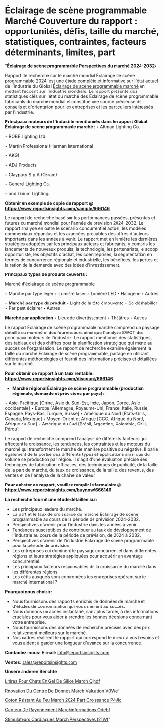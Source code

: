 # Éclairage de scène programmable Marché Couverture du rapport : opportunités, défis, taille du marché, statistiques, contraintes, facteurs déterminants, limites, part

"<strong>Éclairage de scène programmable Perspectives du marché 2024-2032:</strong>

Rapport de recherche sur le marché mondial Éclairage de scène programmable 2024 'est une étude complète et informative sur l'état actuel de l'industrie du Global <a href=https://www.reportsinsights.com/sample/666146>Éclairage de scène programmable marché</a> en mettant l'accent sur l'industrie mondiale. Le rapport présente des statistiques clés sur l'état du marché des Éclairage de scène programmable fabricants du marché mondial et constitue une source précieuse de conseils et d'orientation pour les entreprises et les particuliers intéressés par l'industrie.

<strong>Principaux moteurs de l'industrie mentionnés dans le rapport Global Éclairage de scène programmable marché</strong> :
‣ Altman Lighting Co.

‣ ROBE Lighting Ltd.

‣ Martin Professional (Harman International

‣ AKG)

‣ ADJ Products

‣ Claypaky S.p.A (Osram)

‣ General Lighting Co.

‣ and Lixium Lighting.

<strong>Obtenir un exemple de copie du rapport @ <a href=https://www.reportsinsights.com/sample/666146>https://www.reportsinsights.com/sample/666146</a></strong>

Le rapport de recherche basé sur les performances passées, présentes et futures du marché mondial pour l'année de prévision 2024-2032. Le rapport analyse en outre le scénario concurrentiel actuel, les modèles commerciaux répandus et les avancées probables des offres d'acteurs importants dans les années à venir. Le rapport met en lumière les dernières stratégies adoptées par les principaux acteurs et fabricants, y compris les lancements de nouveaux produits, la technologie, les partenariats, le scoop opportuniste, les objectifs d'achat, les coentreprises, la segmentation en termes de concurrence régionale et industrielle, les bénéfices, les pertes et la ration de la demande avec des idées d'investissement.

<strong>Principaux types de produits couverts :</strong>

Marché d'éclairage de scène programmable:

‣  Marché par type léger
‣ Lumière laser
‣ Lumière LED
‣ Halogène
‣ Autres

‣  <strong> Marché par type de produit </strong>
‣ Light de la tête émouvante
‣ Se déshabiller
‣ Par peut éclairer
‣ Autres

<strong>Marché par application </strong>
‣ Lieux de divertissement
‣ Théâtres
‣ Autres

Le rapport Éclairage de scène programmable marché comprend un paysage détaillé du marché et des fournisseurs ainsi que l'analyse SWOT des principaux moteurs de l'industrie. Le rapport mentionne des statistiques, des tableaux et des chiffres pour la planification stratégique qui mène au succès de l'organisation. Le rapport de recherche examine également la taille du marché Éclairage de scène programmable, partage en utilisant différentes méthodologies et fournit des informations précises et détaillées sur le marché.

<strong>Pour obtenir ce rapport à un taux rentable: <a href=https://www.reportsinsights.com/discount/666146>https://www.reportsinsights.com/discount/666146</a></strong>
<ul>
  <li><strong>Marché régional Éclairage de scène programmable (production régionale, demande et prévisions par pays): -</strong></li>
</ul>
‣ Asie-Pacifique [Chine, Asie du Sud-Est, Inde, Japon, Corée, Asie occidentale]
‣ Europe [Allemagne, Royaume-Uni, France, Italie, Russie, Espagne, Pays-Bas, Turquie, Suisse]
‣ Amérique du Nord [États-Unis, Canada, Mexique]
‣ Moyen-Orient et Afrique [CCG, Afrique du Nord, Afrique du Sud]
‣ Amérique du Sud [Brésil, Argentine, Colombie, Chili, Pérou]

Le rapport de recherche comprend l’analyse de différents facteurs qui affectent la croissance, les tendances, les contraintes et les moteurs du marché qui transforment le marché de manière positive ou négative. Il parle également de la portée des différents types et applications ainsi que du volume de production par région. Il s'agit d'une évaluation précise des techniques de fabrication efficaces, des techniques de publicité, de la taille de la part de marché, du taux de croissance, de la taille, des revenus, des ventes et de l'analyse de la chaîne de valeur.

<strong>Pour acheter ce rapport, veuillez remplir le formulaire @   <a href=https://www.reportsinsights.com/buynow/666146>https://www.reportsinsights.com/buynow/666146</a></strong>

<strong>La recherche fournit une étude détaillée sur:</strong>
<ul>
  <li>Les principaux leaders du marché.</li>
  <li>La part et le taux de croissance du marché Éclairage de scène programmable au cours de la période de prévision 2024-2032.</li>
  <li>Perspectives d'avenir pour l'industrie dans les années à venir.</li>
  <li>Tendances susceptibles de contribuer au taux de développement de l'industrie au cours de la période de prévision, de 2024 à 2032.</li>
  <li>Perspectives d'avenir de l'industrie Éclairage de scène programmable pour la période de prévision.</li>
  <li>Les entreprises qui dominent le paysage concurrentiel dans différentes régions et leurs stratégies appliquées pour acquérir un avantage concurrentiel.</li>
  <li>Les principaux facteurs responsables de la croissance du marché dans les différentes régions.</li>
  <li>Les défis auxquels sont confrontées les entreprises opérant sur le marché international ?</li>
</ul>
<strong>Pourquoi nous choisir:</strong>
<ul>
  <li>Nous fournissons des rapports enrichis de données de marché et d'études de consommation qui vous mènent au succès.</li>
  <li>Nous donnons un accès instantané, sans plus tarder, à des informations cruciales pour vous aider à prendre les bonnes décisions concernant votre entreprise.</li>
  <li>Nous fournissons des données de recherche précises avec des prix relativement meilleurs sur le marché.</li>
  <li>Nos cadres réalisent le rapport qui correspond le mieux à vos besoins et vous aident à garder une longueur d'avance sur la concurrence.</li>
</ul>
<strong>Contactez-nous:
</strong><strong>E-mail:</strong> <a href=mailto:info@reportsinsights.com>info@reportsinsights.com</a>

<strong>Ventes</strong>: <a href=mailto:sales@reportsinsights.com>sales@reportsinsights.com</a>

<strong>Unsere anderen Berichte</strong>

<a href=https://www.linkedin.com/pulse/liti%C3%A8res-pour-chats-en-gel-de-silice-march%C3%A9-qjhdf/>Litires Pour Chats En Gel De Silice March Qjhdf</a>

<a href=https://www.linkedin.com/pulse/r%C3%A9novation-du-centre-de-donn%C3%A9es-march%C3%A9-%C3%A9valuation-v0waf/>Rnovation Du Centre De Donnes March Valuation V0Waf</a>

<a href=https://www.linkedin.com/pulse/coton-r%C3%A9sistant-au-feu-march%C3%A9-2024-part-croissance-p4jlc/>Coton Rsistant Au Feu March 2024 Part Croissance P4Jlc</a>

<a href=https://www.linkedin.com/pulse/capteur-de-rayonnement-march%C3%A9informations-odebf/>Capteur De Rayonnement Marchinformations Odebf</a>

<a href=https://www.linkedin.com/pulse/stimulateurs-cardiaques-march%C3%A9-perspectives-i21wf/>Stimulateurs Cardiaques March Perspectives I21Wf</a>"
